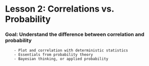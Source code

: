 # Lesson 2: Correlations vs. Probability

### Goal: Understand the difference between correlation and probability
        - Plot and correlation with deterministic statistics 
        - Essentials from probability theory
        - Bayesian thinking, or applied probability
